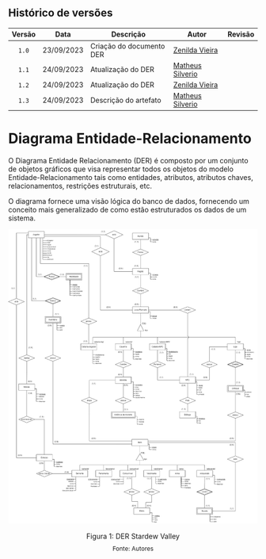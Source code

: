 ## Histórico de versões

| Versão |    Data    | Descrição                | Autor                                              | Revisão |
| :----: | :--------: | ------------------------ | -------------------------------------------------- | ------- |
| `1.0`  | 23/09/2023 | Criação do documento DER | [Zenilda Vieira](https://github.com/ZenildaVieira) |         |
| `1.1`  | 24/09/2023 | Atualização do DER | [Matheus Silverio](https://github.com/MattSilverio) |         |
| `1.2`  | 24/09/2023 | Atualização do DER | [Zenilda Vieira](https://github.com/ZenildaVieira) |         |
| `1.3`  | 24/09/2023 | Descrição do artefato | [Matheus Silverio](https://github.com/MattSilverio) |         |

# Diagrama Entidade-Relacionamento

<p style="text-align: justify">

O Diagrama Entidade Relacionamento (DER) é composto por um conjunto de objetos gráficos que visa representar todos os objetos do modelo Entidade-Relacionamento tais como entidades, atributos, atributos chaves, relacionamentos, restrições estruturais, etc.

O diagrama fornece uma visão lógica do banco de dados, fornecendo um conceito mais generalizado de como estão estruturados os dados de um sistema.

<img src= '../imagens/DER_stardew_valley_v2.1.png' />

<div style="text-align: center">
<p>Figura 1: DER Stardew Valley</p>
<p style="margin-top: -1%; font-size: 12px">Fonte: Autores</p>
</div>
